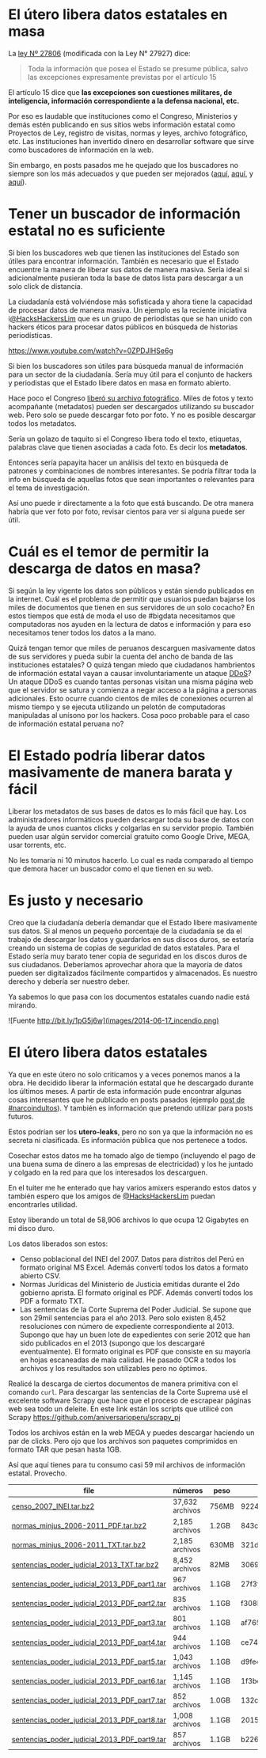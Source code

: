 # El útero libera datos estatales en masa

La [ley Nº 27806](http://www.peru.gob.pe/normas/docs/LEY_27806.pdf)
 (modificada con la Ley N° 27927) dice:

> Toda la información que posea el Estado se presume pública, salvo
las excepciones expresamente previstas por el artículo 15

El artículo 15 dice que **las excepciones son cuestiones militares, de 
inteligencia, información correspondiente a la defensa nacional, etc.**

Por eso es laudable que instituciones como el Congreso, Ministerios y demás
estén publicando en sus sitios webs información estatal como Proyectos de Ley,
registro de visitas, normas y leyes, archivo fotográfico, etc.
Las instituciones han invertido dinero en desarrollar software que sirve como 
buscadores de información en la web.

Sin embargo, en posts pasados me he quejado que los buscadores no siempre
son
los más adecuados y que pueden ser mejorados
([aquí](http://aniversarioperu.utero.pe/2014/03/08/manolo-buscador-de-lobistas/),
[aquí](http://aniversarioperu.utero.pe/2014/04/05/manolo-vivienda-buscador-de-visitas-al-ministerio-de-vivienda/),
y [aquí](http://aniversarioperu.utero.pe/2014/05/27/el-poder-jucidial-libera-29-mil-sentencias-pero-con-truco/)).

# Tener un buscador de información estatal no es suficiente
Si bien los buscadores web que tienen las instituciones del Estado son útiles
para encontrar información. También es necesario que el Estado encuentre la
manera de liberar sus datos de manera masiva. Sería ideal si adicionalmente
pusieran toda la base de datos lista para descargar a un solo click de
distancia.

La ciudadanía está volviéndose más sofisticada y ahora tiene la capacidad
de procesar datos de manera masiva.
Un ejemplo es la reciente iniciativa i[@HacksHackersLim](https://twitter.com/HacksHackersLim) que es un grupo de
periodistas que se han unido con hackers éticos para procesar
datos públicos en búsqueda de historias periodísticas.

https://www.youtube.com/watch?v=0ZPDJlHSe6g

Si bien los buscadores son útiles para búsqueda manual de información
para un sector de la ciudadanía. Sería muy útil para
el conjunto de hackers y periodistas que el Estado libere
datos en masa en formato abierto.

Hace poco el Congreso [liberó su archivo fotográfico](http://fotografia.congreso.gob.pe/Wf_ListadoFotografico.aspx). Miles de fotos y texto
acompañante (metadatos) pueden ser descargados utilizando su buscador web.
Pero solo se puede descargar foto por foto. Y no es posible descargar todos los
metadatos.

Sería un golazo de taquito
si el Congreso libera todo el texto, etiquetas, palabras clave
que tienen asociadas a cada foto.
Es decir los **metadatos**.

Entonces sería papayita hacer un análisis del texto en 
búsqueda de patrones y combinaciones de nombres interesantes.
Se podría filtrar toda la info en búsqueda de aquellas fotos
que sean importantes o relevantes para el tema de investigación.

Así uno puede ir directamente a la foto que está buscando.
De otra manera habría que ver foto por foto, revisar cientos
para ver si alguna puede ser útil.

# Cuál es el temor de permitir la descarga de datos en masa?
Si según la ley vigente los datos son públicos y están siendo publicados
en la internet.
Cuál es el problema de permitir que usuarios puedan bajarse los miles de
documentos que tienen en sus servidores de un solo cocacho?
En estos tiempos que está de moda el uso de #bigdata necesitamos que
computadoras nos ayuden en la lectura de datos e información y para eso
necesitamos tener todos los datos a la mano.

Quizá tengan temor que miles de peruanos descarguen masivamente datos
de sus servidores y pueda subir la cuenta del ancho de banda de las instituciones
estatales? O quizá tengan miedo que ciudadanos hambrientos de información
estatal vayan a causar involuntariamente un ataque [DDoS](http://es.wikipedia.org/wiki/Ataque_de_denegaci%C3%B3n_de_servicio)?
Un ataque DDoS es cuando tantas personas visitan una misma página web que
el servidor se satura y comienza a negar acceso a la página a personas adicionales.
Esto ocurre cuando cientos de miles de conexiones ocurren al mismo tiempo y se
ejecuta utilizando un pelotón de computadoras manipuladas al unísono por los
hackers. Cosa poco probable para el caso de información estatal peruana no?

# El Estado podría liberar datos masivamente de manera barata y fácil
Liberar los metadatos de sus bases de datos es lo más fácil que hay.
Los administradores informáticos pueden descargar
toda su base de datos con la ayuda de unos cuantos clicks y
colgarlas en su servidor propio.
También pueden usar algún servidor comercial gratuito 
como Google Drive, MEGA, usar torrents, etc.

No les tomaría ni 10 minutos hacerlo. Lo cual es nada comparado
al tiempo que demora hacer un buscador como el que
tienen en su web.

# Es justo y necesario
Creo que la ciudadanía debería demandar que el Estado libere masivamente
sus datos. Si al menos un pequeño porcentaje de la ciudadanía se da el trabajo
de descargar los datos y guardarlos en sus discos duros, se estaría creando
un sistema de copias de seguridad de datos estatales.
Para el Estado sería muy barato tener copia de seguridad en los discos duros
de sus ciudadanos. Deberíamos aprovechar ahora que la mayoría de datos pueden
ser digitalizados fácilmente compartidos y almacenados. Es nuestro derecho y
debería ser nuestro deber.

Ya sabemos lo que pasa con los documentos estatales cuando nadie está mirando.

![Fuente http://bit.ly/1pG5j6w](images/2014-06-17_incendio.png)

# El útero libera datos estatales
Ya que en este útero no solo criticamos y a veces ponemos manos a la obra. He
decidido liberar la información estatal que he descargado durante los últimos
meses. A partir de esta información pude encontrar algunas cosas interesantes que
he publicado en posts pasados (ejemplo  [post de #narcoindultos](http://aniversarioperu.utero.pe/2013/12/18/periodismo-de-datos-capitulo-02/)).
Y también es información que pretendo utilizar para posts futuros.

Estos podrían ser los **utero-leaks**, pero no son ya que la información
no es secreta ni clasificada. Es información pública que nos pertenece a todos.

Cosechar estos datos me ha tomado algo de tiempo (incluyendo el pago de una buena
suma de dinero a las empresas de electricidad) y los he juntado y colgado en
la red para que los interesados los descarguen.

En el tuiter me he enterado que hay varios amixers esperando estos datos y
también espero que los amigos de [@HacksHackersLim](https://twitter.com/HacksHackersLim) puedan encontrarles utilidad.

Estoy liberando un total de 58,906 archivos lo que ocupa 12 Gigabytes en mi
disco duro.

Los datos liberados son estos:

* Censo poblacional del INEI del 2007. Datos para distritos del Perú en formato
original MS Excel. Además convertí todos los datos a formato abierto CSV.
* Normas Jurídicas del Ministerio de Justicia emitidas durante el 2do gobierno aprista.
El formato original es PDF. Además convertí todos los PDF a formato TXT.
* Las sentencias de la Corte Suprema del Poder Judicial. Se supone que son 29mil sentencias para el
año 2013. Pero solo existen 8,452 resoluciones con número de expediente correspondiente al 2013.
Supongo que hay un buen lote de expedientes con serie 2012 que han sido publicados en el 2013
(supongo que los descargaré eventualmente). El formato original es PDF que consiste en su mayoría
en hojas escaneadas de mala calidad. He pasado OCR a todos los archivos y los resultados son
utilizables pero no óptimos.

Realicé la descarga de ciertos documentos de manera primitiva con el comando ``curl``.
Para descargar las sentencias de la Corte Suprema usé el excelente software Scrapy
que hace que el proceso de escrapear páginas web sea todo un deleite. En este link
están los scripts que utilicé con Scrapy <https://github.com/aniversarioperu/scrapy_pj>

Todos los archivos están en la web MEGA y puedes descargar haciendo un par de clicks.
Pero ojo que los archivos son paquetes comprimidos en formato TAR que pesan hasta 1GB.

Así que aquí tienes para tu consumo casi 59 mil archivos de información estatal. Provecho.


| file                                         | números         | peso  | md5sum checksum                  |
|----------------------------------------------|-----------------|-------|----------------------------------|
| [censo_2007_INEI.tar.bz2](https://mega.co.nz/#!IttERC5D!oIrVVkQXS8n_SbfZzLqHJ80AJJaLTIsdWI3GTp-iIl4)                      | 37,632 archivos | 756MB | 9224e944286fd21dccc90e58459b7562 |
| [normas_minjus_2006-2011_PDF.tar.bz2](https://mega.co.nz/#!E8FBUaTL!tATh8E3Wr1qfHIDDwCj02jiy0b_f7ZOVUsjmVjDk8r0)          | 2,185 archivos  | 1.2GB | 843c81810d46bdc44b58f8686dbd9b54 |
| [normas_minjus_2006-2011_TXT.tar.bz2](https://mega.co.nz/#!ogVAUaKQ!fGceKzw6J4GfXTgGp7PzdavDaqHH1p7QcoZwLq58PWw)          | 2,185 archivos  | 630MB | 321d4e7467dae2f8e470c5df0c2f06ae |
| [sentencias_poder_judicial_2013_TXT.tar.bz2](https://mega.co.nz/#!wkEihb4L!0y8UKoRRaavnrayB_tMRNC3br6kbguVjImYDhYAxsNE)   | 8,452 archivos  | 82MB  | 30697d8f2aadc7be4a5ddc2dbd960c04 |
| [sentencias_poder_judicial_2013_PDF_part1.tar](https://mega.co.nz/#!o5UBVLjL!EkBfRaHXSaMKR8E8F78Burja-b2PLNEionbnMIzr17E) | 967 archivos    | 1.1GB | 27f3f6cef20b29ac7870132219c2902c |
| [sentencias_poder_judicial_2013_PDF_part2.tar](https://mega.co.nz/#!Y51gQAjJ!6qY6qJZcgc0Mc-YFQvmYMUoxy56bm_StfUrMVmaiqZI) | 835 archivos    | 1.1GB | f308bd7d806f46ff73fb34842b27c63e |
| [sentencias_poder_judicial_2013_PDF_part3.tar](https://mega.co.nz/#!Jsti2Swb!ZLHk3gJGte_MeY0iKmv9PKKn-SkXM0bW3dOXvT4HUws) | 801 archivos    | 1.1GB | af765a4a5e5dddbe16bedb1c0a1163d7 |
| [sentencias_poder_judicial_2013_PDF_part4.tar](https://mega.co.nz/#!QkEQwYga!Z8RHoP7g9ooQVg3NhahVr8OWPO4aAZxnMA6OMS5-nxE) | 944 archivos    | 1.1GB | ce7489e79e213a27458df8c7d40558af |
| [sentencias_poder_judicial_2013_PDF_part5.tar](https://mega.co.nz/#!Q881CIpR!WlSsX4QnIdbmb_7WqFPcfe6pzryxoivMUh5uYtIsA5c) | 1,043 archivos  | 1.1GB | d9fe43fb2ea3ef18cbfdf02b3a3109b4 |
| [sentencias_poder_judicial_2013_PDF_part6.tar](https://mega.co.nz/#!5tskyIYQ!KnJlrsnPFlAhup-4kV-dR_ws8722UIl-bu83MTyjFqc) | 1,145 archivos  | 1.1GB | 1f3bdb2e804c0e3de3aa94a45376a968 |
| [sentencias_poder_judicial_2013_PDF_part7.tar](https://mega.co.nz/#!JwEBAIzY!q3gg-kWNfqYJG7RtE_iGK7YRlKhhFJuRIuSIeAqLCw4) | 852 archivos    | 1.0GB | 132c42eb2426abf2b2ad9e1d69646706 |
| [sentencias_poder_judicial_2013_PDF_part8.tar](https://mega.co.nz/#!sxtyyIgQ!dMSSEoJz1h5txiZYQJUL40R4aFz1igogOQ4rpnNll-A) | 1,008 archivos  | 1.1GB | 20158ec2b7eda221ead8b3f68ed8ae75 |
| [sentencias_poder_judicial_2013_PDF_part9.tar](https://mega.co.nz/#!l9M3jDIY!sbe_GnkciRPJunYnHPay5ZejtTxMDZwmzF97w8Kc8Ik) | 857 archivos    | 1.1GB | b2266ddd9cc84b2d04eb957fd6acbc78 |



